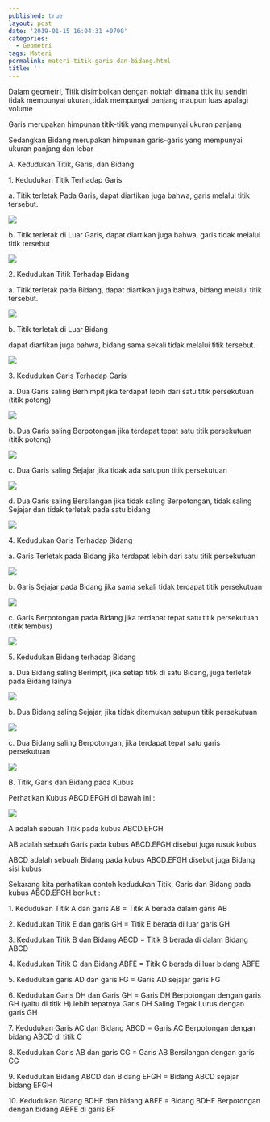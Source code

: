 ```yaml
---
published: true
layout: post
date: '2019-01-15 16:04:31 +0700'
categories:
  - Geometri
tags: Materi
permalink: materi-titik-garis-dan-bidang.html
title: ''
---
```

Dalam geometri, Titik disimbolkan dengan noktah dimana titik itu sendiri tidak mempunyai ukuran,tidak mempunyai panjang maupun luas apalagi volume

Garis merupakan himpunan titik-titik yang mempunyai ukuran panjang

Sedangkan Bidang merupakan himpunan garis-garis yang mempunyai ukuran panjang dan lebar

A. Kedudukan Titik, Garis, dan Bidang

1\. Kedudukan Titik Terhadap Garis

  a. Titik terletak Pada Garis, dapat diartikan juga bahwa, garis melalui titik tersebut.

   ![](http://www.meetmath.com/media/posts/52/NEW-titik-dalam-garis.gif)

  b. Titik terletak di Luar Garis, dapat diartikan juga bahwa, garis tidak melalui titik tersebut

   ![](http://www.meetmath.com/media/posts/52/NEW-titik-diluar-garis.gif)

2\. Kedudukan Titik Terhadap Bidang

  a. Titik terletak pada Bidang, dapat diartikan juga bahwa, bidang melalui titik tersebut.

   ![](http://www.meetmath.com/media/posts/52/NEW-titik-dalam-bidang.gif)

  b. Titik terletak di Luar Bidang

   dapat diartikan juga bahwa, bidang sama sekali tidak melalui titik tersebut.

   ![](http://www.meetmath.com/media/posts/52/NEW-titik-diluar-bidang.gif)

3\. Kedudukan Garis Terhadap Garis

  a. Dua Garis saling Berhimpit jika terdapat lebih dari satu titik persekutuan (titik potong)

   ![](http://www.meetmath.com/media/posts/52/NEW-garis-berimpit.gif)

  b. Dua Garis saling Berpotongan jika terdapat tepat satu titik persekutuan (titik potong)

   ![](http://www.meetmath.com/media/posts/52/NEW-garis-berpotongan.gif)

  c. Dua Garis saling Sejajar jika tidak ada satupun titik persekutuan

   ![](http://www.meetmath.com/media/posts/52/NEW-garis-sejajar.gif)

  d. Dua Garis saling Bersilangan jika tidak saling Berpotongan, tidak saling Sejajar dan tidak terletak pada satu bidang

   ![](http://www.meetmath.com/media/posts/52/NEW-garis-bersilangan.gif)

4\. Kedudukan Garis Terhadap Bidang

  a. Garis Terletak pada Bidang jika terdapat lebih dari satu titik persekutuan

   ![](http://www.meetmath.com/media/posts/52/NEW-garis-dalam-bidang.gif)

  b. Garis Sejajar pada Bidang jika sama sekali tidak terdapat titik persekutuan

   ![](http://www.meetmath.com/media/posts/52/NEW-garis-sejajar-bidang.gif)

  c. Garis Berpotongan pada Bidang jika terdapat tepat satu titik persekutuan (titik tembus)

   ![](http://www.meetmath.com/media/posts/52/NEW-garis-memotong-bidang.gif)

5\. Kedudukan Bidang terhadap Bidang

  a. Dua Bidang saling Berimpit, jika setiap titik di satu Bidang, juga terletak pada Bidang lainya

   ![](http://www.meetmath.com/media/posts/52/NEW-bidang-berimpit.gif)

 b. Dua Bidang saling Sejajar, jika tidak ditemukan satupun titik persekutuan

   ![](http://www.meetmath.com/media/posts/52/NEW-bidang-sejajar.gif)

 c. Dua Bidang saling Berpotongan, jika terdapat tepat satu garis persekutuan

   ![](http://www.meetmath.com/media/posts/52/NEW-bidang-berpotongan.gif)



B. Titik, Garis dan Bidang pada Kubus

Perhatikan Kubus ABCD.EFGH di bawah ini :

![](http://www.meetmath.com/media/posts/52/NEW-kubus.gif)

A adalah sebuah Titik pada kubus ABCD.EFGH

AB adalah sebuah Garis pada kubus ABCD.EFGH disebut juga rusuk kubus

ABCD adalah sebuah Bidang pada kubus ABCD.EFGH disebut juga Bidang sisi kubus

Sekarang kita perhatikan contoh kedudukan Titik, Garis dan Bidang pada kubus ABCD.EFGH berikut :

1\. Kedudukan Titik A dan garis AB = Titik A berada dalam garis AB

2\. Kedudukan Titik E dan garis GH = Titik E berada di luar garis GH

3\. Kedudukan Titik B dan Bidang ABCD = Titik B berada di dalam Bidang ABCD

4\. Kedudukan Titik G dan Bidang ABFE = Titik G berada di luar bidang ABFE

5\. Kedudukan garis AD dan garis FG = Garis AD sejajar garis FG

6\. Kedudukan Garis DH dan Garis GH = Garis DH Berpotongan dengan garis GH (yaitu di titik H) lebih tepatnya Garis DH Saling Tegak Lurus dengan garis GH

7\. Kedudukan Garis AC dan Bidang ABCD = Garis AC Berpotongan dengan bidang ABCD di titik C

8\. Kedudukan Garis AB dan garis CG = Garis AB Bersilangan dengan garis CG

9\. Kedudukan Bidang ABCD dan Bidang EFGH = Bidang ABCD sejajar bidang EFGH

10\. Kedudukan Bidang BDHF dan bidang ABFE = Bidang BDHF Berpotongan dengan bidang ABFE di garis BF
